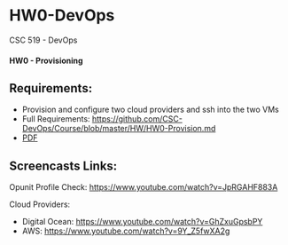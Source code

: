 # HW0-DevOps

CSC 519 - DevOps

#### HW0 - Provisioning

## Requirements:

- Provision and configure two cloud providers and ssh into the two VMs
- Full Requirements: https://github.com/CSC-DevOps/Course/blob/master/HW/HW0-Provision.md
- [PDF](HW0_requirements.pdf)

## Screencasts Links:

Opunit Profile Check: https://www.youtube.com/watch?v=JpRGAHF883A

Cloud Providers:

- Digital Ocean: https://www.youtube.com/watch?v=GhZxuGpsbPY
- AWS: https://www.youtube.com/watch?v=9Y_Z5fwXA2g

